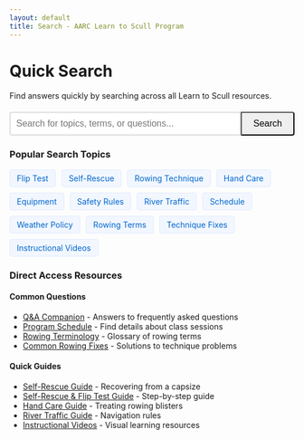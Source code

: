 ```yaml
---
layout: default
title: Search - AARC Learn to Scull Program
---
```


<div class="search-container">
  <h1>Quick Search</h1>
  <p>Find answers quickly by searching across all Learn to Scull resources.</p>
  
  <div class="search-form">
    <input type="text" id="search-input" placeholder="Search for topics, terms, or questions..." aria-label="Search">
    <button id="search-button" class="cta-button">Search</button>
  </div>
  
  <div id="search-results">
    <p id="results-message"></p>
    <ul id="results-list"></ul>
  </div>
</div>

<div class="mt-4 info-box note">
  <h3>Popular Search Topics</h3>
  <div class="popular-searches">
    <a href="#" data-search="flip test">Flip Test</a>
    <a href="#" data-search="self rescue">Self-Rescue</a>
    <a href="#" data-search="rowing technique">Rowing Technique</a>
    <a href="#" data-search="hand blisters">Hand Care</a>
    <a href="#" data-search="equipment">Equipment</a>
    <a href="#" data-search="safety rules">Safety Rules</a>
    <a href="#" data-search="river traffic">River Traffic</a>
    <a href="#" data-search="program schedule">Schedule</a>
    <a href="#" data-search="weather">Weather Policy</a>
    <a href="#" data-search="terminology">Rowing Terms</a>
    <a href="#" data-search="common fixes">Technique Fixes</a>
    <a href="#" data-search="video">Instructional Videos</a>
  </div>
</div>

<div class="mt-4 info-box tip">
  <h3>Direct Access Resources</h3>
  <div class="two-col-grid">
    <div>
      <h4>Common Questions</h4>
      <ul class="mb-0">
        <li><a href="{{ site.baseurl }}/course_materials/learner/QA_Companion.html">Q&A Companion</a> - Answers to frequently asked questions</li>
        <li><a href="{{ site.baseurl }}/course_materials/learner/Program_Schedule.html">Program Schedule</a> - Find details about class sessions</li>
        <li><a href="{{ site.baseurl }}/textbook/chapters/part5.html#appendix-a-glossary-of-rowing-terms">Rowing Terminology</a> - Glossary of rowing terms</li>
        <li><a href="{{ site.baseurl }}/course_materials/learner/technical/Common_Rowing_Fixes.html">Common Rowing Fixes</a> - Solutions to technique problems</li>
      </ul>
    </div>
    <div>
      <h4>Quick Guides</h4>
      <ul class="mb-0">
        <li><a href="{{ site.baseurl }}/resources/Sculling_Self_Rescue_Guide.html">Self-Rescue Guide</a> - Recovering from a capsize</li>
        <li><a href="{{ site.baseurl }}/resources/Sculling_Self_Rescue_Guide.html">Self-Rescue & Flip Test Guide</a> - Step-by-step guide</li>
        <li><a href="{{ site.baseurl }}/resources/Rowers_Hand_Blister_Treatment.html">Hand Care Guide</a> - Treating rowing blisters</li>
        <li><a href="{{ site.baseurl }}/course_materials/learner/safety/River_Traffic_Guide.html">River Traffic Guide</a> - Navigation rules</li>
        <li><a href="{{ site.baseurl }}/course_materials/learner/technical/Instructional_Videos.html">Instructional Videos</a> - Visual learning resources</li>
      </ul>
    </div>
  </div>
</div>

<script>
document.addEventListener('DOMContentLoaded', function() {
  // Get the base URL for the site to process paths correctly
  const siteBaseUrl = '{{ site.baseurl }}';
  console.log('Site baseUrl:', siteBaseUrl);
  
  // Debug function to help identify any path processing issues
  function debugPath(original, processed) {
    console.debug(`Path processing: "${original}" → "${processed}"`);
    return processed;
  }
  
  // Check if there's a hash in the URL indicating a search term
  const hash = window.location.hash.substring(1);
  if (hash) {
    const searchTerm = decodeURIComponent(hash);
    document.getElementById('search-input').value = searchTerm;
    // Trigger search automatically
    setTimeout(function() {
      performSearch();
    }, 100);
  }

  // Search index content structure
  const searchIndex = [
    // Learn to Scull Program pages
    { title: "Learn to Scull Program", path: "{{ site.baseurl }}/", keywords: "learn scull rowing program overview intensive weekend introduction beginner novice start learning new rower", summary: "Overview of the Learn to Scull program, including program features, schedule, and requirements." },
    { title: "Program Schedule", path: "{{ site.baseurl }}/course_materials/learner/Program_Schedule.html", keywords: "schedule sessions weekend timing format progression four saturday sunday morning 8am class dates times meeting", summary: "Details about the four-session weekend intensive format including times, dates, and session progression." },
    { title: "Learner's Guide", path: "{{ site.baseurl }}/course_materials/learner/Learner_Guide.html", keywords: "guide instructions basics technique rowing motion stroke sculling catch drive finish recovery feathering square blade", summary: "Comprehensive guide to sculling concepts and techniques for beginners." },
    { title: "Q&A Companion", path: "{{ site.baseurl }}/course_materials/learner/QA_Companion.html", keywords: "questions answers FAQ frequently asked common concerns program length requirements prerequisites what to wear clothing attire", summary: "Answers to frequently asked questions about the Learn to Scull program." },
    { title: "Quick Answers", path: "{{ site.baseurl }}/quick-answers/", keywords: "quick help fast answers immediate resources quick reference common questions lookup find information", summary: "Quick reference guide to common questions and resources organized by topic." },
    
    // Safety pages
    { title: "Self-Rescue & Flip Test Guide", path: "{{ site.baseurl }}/resources/Sculling_Self_Rescue_Guide.html", keywords: "flip test capsizing practice self rescue demonstration requirements wet exit capsize drill procedure walk through recovery get back in", summary: "Comprehensive guide covering both the flip test procedure and self-rescue techniques required for all AARC scullers." },
    { title: "River Traffic Guide", path: "{{ site.baseurl }}/course_materials/learner/safety/River_Traffic_Guide.html", keywords: "river traffic pattern navigation rules right-of-way direction clockwise counter-clockwise starboard port side map waterway", summary: "Guidelines for navigating Argo pond and understanding river traffic patterns." },
    { title: "Weather Guidelines", path: "{{ site.baseurl }}/course_materials/learner/safety/Weather_Guidelines.html", keywords: "weather conditions wind rain lightning thunder temperature cold hot cancellation policy meters per second whitecaps waves fog visibility", summary: "Safety guidelines for rowing in various weather conditions." },
    { title: "Safety Rules", path: "{{ site.baseurl }}/resources/AARC_Safety_Rules.pdf", keywords: "safety rules regulations requirements emergency procedures visibility lights life jacket PFD flotation device rowing alone buddy system sign out log", summary: "Essential safety guidelines for all AARC rowers." },
    { title: "Emergency Procedures", path: "{{ site.baseurl }}/coach_portal/safety/Emergency_Procedures.html", keywords: "emergency procedures first aid injury accident response protocol help rescue call 911 medical", summary: "Step-by-step procedures for handling emergency situations at the boathouse or on the water." },
    
    // Technical resources
    { title: "Hand Care Guide", path: "{{ site.baseurl }}/resources/Rowers_Hand_Blister_Treatment.html", keywords: "hand care blisters calluses treatment prevention gloves tape hands hurt sore pain palms fingers", summary: "Preventing and treating hand blisters from rowing." },
    { title: "Rowing Terminology", path: "{{ site.baseurl }}/textbook/chapters/part5.html#appendix-a-glossary-of-rowing-terms", keywords: "terms vocabulary glossary dictionary rowing language jargon definitions technical words boat parts oar", summary: "Comprehensive glossary of rowing terms and their definitions." },
    { title: "Boathouse Rules", path: "{{ site.baseurl }}/resources/Boathouse_Rules_and_Equipment_Care.html", keywords: "boathouse rules equipment care storage handling respect boat rack carrying lifting launching", summary: "Rules for using the boathouse facilities and caring for equipment." },
    { title: "Common Rowing Fixes", path: "{{ site.baseurl }}/course_materials/learner/technical/Common_Rowing_Fixes.html", keywords: "technical fixes problems issues troubleshooting common mistakes corrections technique tips help advice rushing forward early square late square catching air blade depth", summary: "Solutions for common technical issues that beginner rowers experience." },
    { title: "Instructional Videos", path: "{{ site.baseurl }}/course_materials/learner/technical/Instructional_Videos.html", keywords: "videos tutorials demonstrations visual instruction technique youtube learning resources watch see demonstrations", summary: "Curated collection of instructional videos demonstrating proper rowing technique and skills." },
    { title: "Technical Frameworks", path: "{{ site.baseurl }}/course_materials/learner/technical/Technical_Frameworks.html", keywords: "technique frameworks models approaches teaching methods concepts body position posture stroke sequence", summary: "Analytical frameworks for understanding and teaching proper rowing technique." },
    
    // Coach resources
    { title: "Coach Manual", path: "{{ site.baseurl }}/coach_portal/manual/Coach_Manual.html", keywords: "coach manual instructor teaching guide methods approach philosophy training development skill", summary: "Comprehensive guide for coaches teaching the Learn to Scull program." },
    { title: "Daily Coach Checklist", path: "{{ site.baseurl }}/assets/pdf/daily_coach_checklist.html", keywords: "coach checklist preparation session planning daily tasks equipment safety checks before class", summary: "Daily checklist to ensure coaches are prepared for each session." },
    { title: "Session 1 Plan", path: "{{ site.baseurl }}/coach_portal/session_plans/Session_1_Plan.html", keywords: "session 1 plan first lesson introduction basics flip test getting in out boat initial", summary: "Detailed plan for teaching the first session of the Learn to Scull program." },
    { title: "Session 2 Plan", path: "{{ site.baseurl }}/coach_portal/session_plans/Session_2_Plan.html", keywords: "session 2 plan second lesson technique development stroke catch drive hands away sequencing", summary: "Detailed plan for teaching the second session of the Learn to Scull program." },
    { title: "Session 3 Plan", path: "{{ site.baseurl }}/coach_portal/session_plans/Session_3_Plan.html", keywords: "session 3 plan third lesson advanced skills balance recovery body angle blade work", summary: "Detailed plan for teaching the third session of the Learn to Scull program." },
    { title: "Session 4 Plan", path: "{{ site.baseurl }}/coach_portal/session_plans/Session_4_Plan.html", keywords: "session 4 plan fourth final lesson navigation independence river rules traffic pattern", summary: "Detailed plan for teaching the fourth session of the Learn to Scull program." },
    { title: "Key Drills Repertoire", path: "{{ site.baseurl }}/coach_portal/technical/Key_Drills_Repertoire.html", keywords: "drills exercises practice technique development skill building progression coaching tools methods", summary: "Comprehensive collection of drills for teaching and improving rowing skills." },
    { title: "Technical Corrections", path: "{{ site.baseurl }}/coach_portal/technical/Common_Technical_Issues_and_Corrections.html", keywords: "technical corrections issues problems fixes coaching advice teaching troubleshooting technique", summary: "Guide for coaches on identifying and correcting common rowing technique issues." },
    
    // Communication resources
    { title: "Email Templates", path: "{{ site.baseurl }}/coach_portal/communication/Email_Templates.html", keywords: "email templates communication participants class information updates correspondence messages", summary: "Templates for coach-participant communication throughout the program." },
    { title: "Weather Email Templates", path: "{{ site.baseurl }}/coach_portal/communication/Weather_Email_Templates.html", keywords: "weather cancellation delay email communication templates reschedule contingency plan", summary: "Communication templates for weather-related changes to the program schedule." },
    { title: "Introduction Package", path: "{{ site.baseurl }}/coach_portal/communication/IntroPackage.html", keywords: "introduction welcome info package preparation what to bring what to wear before starting", summary: "Welcome information for new participants before the program begins." },
    { title: "Session 1 Package", path: "{{ site.baseurl }}/coach_portal/communication/Session1_Package.html", keywords: "session 1 first getting started introduction day one preparation info", summary: "Information about the first session of the Learn to Scull program." },
    { title: "Session 2 Package", path: "{{ site.baseurl }}/coach_portal/communication/Session2_Package.html", keywords: "session 2 second building foundation day two preparation info", summary: "Information about the second session of the Learn to Scull program." },
    { title: "Session 3 Package", path: "{{ site.baseurl }}/coach_portal/communication/Session3_Package.html", keywords: "session 3 third learning push day three preparation info", summary: "Information about the third session of the Learn to Scull program." },
    { title: "Session 4 Package", path: "{{ site.baseurl }}/coach_portal/communication/Session4_Package.html", keywords: "session 4 fourth final navigation independence day four preparation info", summary: "Information about the fourth and final session of the Learn to Scull program." },
    { title: "Post-Course Package", path: "{{ site.baseurl }}/coach_portal/communication/PostCourse_Package.html", keywords: "post course after completion next steps continuing rowing club membership graduation", summary: "Information for participants after completing the Learn to Scull program." },
    
    // Textbook chapters 
    { title: "Textbook: Getting Started", path: "{{ site.baseurl }}/textbook/chapters/part1.html", keywords: "textbook part 1 getting started introduction overview program structure components", summary: "First section of the comprehensive textbook covering program introduction and overview." },
    { title: "Textbook: For the Learner", path: "{{ site.baseurl }}/textbook/chapters/part2.html", keywords: "textbook part 2 learner information technique development sequence progression skills", summary: "Second section of the comprehensive textbook with detailed instruction for learners." },
    { title: "Textbook: Safety", path: "{{ site.baseurl }}/textbook/chapters/part3.html", keywords: "textbook part 3 safety procedures protocols emergency management risk assessment prevention", summary: "Third section of the comprehensive textbook covering all safety aspects of rowing." },
    { title: "Coach Textbook", path: "{{ site.baseurl }}/coach_portal/textbook/coach_complete.html", keywords: "textbook coach teaching instruction methodology pedagogy session design", summary: "Comprehensive textbook with guidance for coaches in the Learn to Scull program." },
    { title: "Textbook: Appendices", path: "{{ site.baseurl }}/textbook/chapters/part4.html", keywords: "textbook part 4 appendices glossary terms definitions resources reference materials", summary: "Fourth section of the comprehensive textbook with reference materials and appendices." },
    { title: "Complete Textbook", path: "{{ site.baseurl }}/textbook/all.html", keywords: "textbook complete full comprehensive guide reference all chapters combined entire", summary: "Complete course materials in a traditional textbook format with all chapters combined." },
    
    // Assessment and knowledge checks
    { title: "Knowledge Check Quizzes", path: "{{ site.baseurl }}/resources/quiz_module.html", keywords: "quiz quizzes test questions assessment learning check knowledge verification understanding", summary: "Interactive quizzes to test your knowledge of rowing concepts and safety." },
    { title: "Participant Assessment", path: "{{ site.baseurl }}/coach_portal/assessment/Participant_Assessment_Checklist.html", keywords: "assessment evaluation progress skills checklist competency mastery tracking learning", summary: "Checklist for coaches to track participant progress and skill development." },
    
    // Additional resources
    { title: "Meet Our Team", path: "{{ site.baseurl }}/team/", keywords: "team coaches instructors staff experience background expertise qualifications certifications", summary: "Information about the AARC Learn to Scull coaching team." },
    { title: "About AARC", path: "{{ site.baseurl }}/about/", keywords: "about AARC Ann Arbor Rowing Club history mission values organization structure club information", summary: "Information about the Ann Arbor Rowing Club, its history, and mission." },
    { title: "Club Policies", path: "{{ site.baseurl }}/textbook/chapters/part5.html#appendix-b-aarc-policies", keywords: "policies rules procedures code conduct safesport behavior expectations membership requirements", summary: "AARC club policies including Code of Conduct and SafeSport Policy." },
    { title: "Resources", path: "{{ site.baseurl }}/resources/", keywords: "resources additional materials references links external websites books videos", summary: "Additional resources for rowers beyond the Learn to Scull program." }
  ];

  const searchInput = document.getElementById('search-input');
  const searchButton = document.getElementById('search-button');
  const resultsMessage = document.getElementById('results-message');
  const resultsList = document.getElementById('results-list');
  
  // Add event listeners for search
  searchButton.addEventListener('click', performSearch);
  searchInput.addEventListener('keypress', function(e) {
    if (e.key === 'Enter') {
      performSearch();
    }
  });
  
  // Set up popular search links
  const popularSearches = document.querySelectorAll('.popular-searches a');
  popularSearches.forEach(link => {
    link.addEventListener('click', function(e) {
      e.preventDefault();
      const searchTerm = this.dataset.search;
      searchInput.value = searchTerm;
      performSearch();
    });
  });
  
  function performSearch() {
    const searchTerm = searchInput.value.trim().toLowerCase();
    
    if (searchTerm === '') {
      resultsMessage.textContent = 'Please enter a search term.';
      resultsList.innerHTML = '';
      return;
    }
    
    const results = searchIndex.filter(item => {
      return item.title.toLowerCase().includes(searchTerm) || 
             item.keywords.toLowerCase().includes(searchTerm) ||
             item.summary.toLowerCase().includes(searchTerm);
    });
    
    displayResults(results, searchTerm);
  }
  
  function displayResults(results, searchTerm) {
    resultsList.innerHTML = '';
    
    if (results.length === 0) {
      resultsMessage.textContent = `No results found for "${searchTerm}".`;
      return;
    }
    
    resultsMessage.textContent = `Found ${results.length} results for "${searchTerm}":`;
    
    results.forEach(result => {
      const li = document.createElement('li');
      li.className = 'search-result-item';
      
      const titleLink = document.createElement('a');
      // Process the path to replace the Liquid tag with the actual baseUrl
      let pathWithRealBaseUrl;
      
      try {
        // Process path with more robust error handling
        if (result.path.includes('{{ site.baseurl }}')) {
          pathWithRealBaseUrl = result.path.replace(/\{\{\s*site\.baseurl\s*\}\}/g, siteBaseUrl);
        } else {
          // If no template tags found, just use path directly
          pathWithRealBaseUrl = result.path;
        }
        
        // Add leading slash if missing and not external URL
        if (!pathWithRealBaseUrl.startsWith('/') && 
            !pathWithRealBaseUrl.startsWith('http') &&
            !pathWithRealBaseUrl.startsWith(siteBaseUrl)) {
          pathWithRealBaseUrl = '/' + pathWithRealBaseUrl;
        }
      } catch (error) {
        console.error('Error processing path:', error, result.path);
        pathWithRealBaseUrl = '#'; // Fallback to prevent broken links
      }
      
      titleLink.href = pathWithRealBaseUrl;
      titleLink.textContent = result.title;
      titleLink.className = 'search-result-title';
      
      const summary = document.createElement('p');
      summary.textContent = result.summary;
      summary.className = 'search-result-summary';
      
      li.appendChild(titleLink);
      li.appendChild(summary);
      resultsList.appendChild(li);
    });
  }
});
</script>

<style>
.search-container {
  max-width: 800px;
  margin: 0 auto;
}

.search-form {
  display: flex;
  margin: 20px 0;
}

#search-input {
  flex: 1;
  padding: 10px;
  font-size: 16px;
  border: 2px solid #ddd;
  border-radius: 4px 0 0 4px;
}

#search-button {
  border-radius: 0 4px 4px 0;
  padding: 10px 20px;
  font-size: 16px;
  cursor: pointer;
}

.search-result-item {
  margin-bottom: 20px;
  padding: 15px;
  border: 1px solid #eee;
  border-radius: 4px;
  background-color: #f9f9f9;
}

.search-result-title {
  font-size: 18px;
  font-weight: bold;
  color: #0066cc;
  text-decoration: none;
}

.search-result-summary {
  margin-top: 5px;
  color: #333;
}

.popular-searches {
  display: flex;
  flex-wrap: wrap;
  gap: 10px;
}

.popular-searches a {
  background-color: #f2f7ff;
  border: 1px solid #e0e9ff;
  padding: 6px 12px;
  border-radius: 4px;
  text-decoration: none;
  color: #0066cc;
  transition: all 0.2s ease;
  font-size: 14px;
}

.popular-searches a:hover {
  background-color: #e0e9ff;
  border-color: #0066cc;
  text-decoration: none !important;
  transform: translateY(-1px);
}

@media (max-width: 600px) {
  .search-form {
    flex-direction: column;
  }
  
  #search-input {
    border-radius: 4px;
    margin-bottom: 10px;
    font-size: 16px; /* Prevents iOS zoom on focus */
    -webkit-appearance: none; /* Better iOS appearance */
  }
  
  #search-button {
    border-radius: 4px;
    width: 100%;
    padding: 12px;
  }
  
  .search-result-item {
    padding: 12px;
  }
  
  .search-result-title {
    font-size: 16px;
    line-height: 1.3;
    margin-bottom: 8px;
    display: block;
  }
  
  .two-col-grid {
    display: block;
  }
  
  .two-col-grid > div {
    margin-bottom: 20px;
  }
}
</style>
